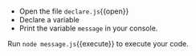 # 
- Open the file `declare.js`{{open}}
- Declare a variable 
- Print the variable `message` in your console.

Run `node message.js`{{execute}} to execute your code.


